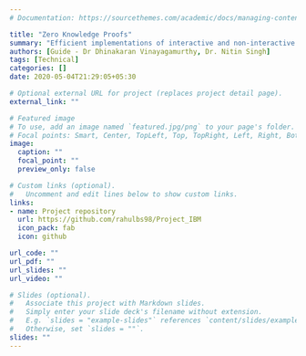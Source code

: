 ```yaml
---
# Documentation: https://sourcethemes.com/academic/docs/managing-content/

title: "Zero Knowledge Proofs"
summary: "Efficient implementations of interactive and non-interactive versions of Ligero-like protocols."
authors: [Guide - Dr Dhinakaran Vinayagamurthy, Dr. Nitin Singh]
tags: [Technical]
categories: []
date: 2020-05-04T21:29:05+05:30

# Optional external URL for project (replaces project detail page).
external_link: ""

# Featured image
# To use, add an image named `featured.jpg/png` to your page's folder.
# Focal points: Smart, Center, TopLeft, Top, TopRight, Left, Right, BottomLeft, Bottom, BottomRight.
image:
  caption: ""
  focal_point: ""
  preview_only: false

# Custom links (optional).
#   Uncomment and edit lines below to show custom links.
links:
- name: Project repository
  url: https://github.com/rahulbs98/Project_IBM
  icon_pack: fab
  icon: github

url_code: ""
url_pdf: ""
url_slides: ""
url_video: ""

# Slides (optional).
#   Associate this project with Markdown slides.
#   Simply enter your slide deck's filename without extension.
#   E.g. `slides = "example-slides"` references `content/slides/example-slides.md`.
#   Otherwise, set `slides = ""`.
slides: ""
---
```

